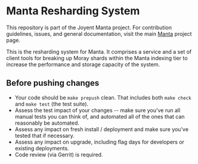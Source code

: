 <!--
    This Source Code Form is subject to the terms of the Mozilla Public
    License, v. 2.0. If a copy of the MPL was not distributed with this
    file, You can obtain one at http://mozilla.org/MPL/2.0/.
-->

<!--
    Copyright (c) 2017, Joyent, Inc.
-->

# Manta Resharding System

This repository is part of the Joyent Manta project.  For contribution
guidelines, issues, and general documentation, visit the main
[Manta](http://github.com/joyent/manta) project page.

This is the resharding system for Manta.  It comprises a service and a set of
client tools for breaking up Moray shards within the Manta indexing tier to
increase the performance and storage capacity of the system.

## Before pushing changes

- Your code should be `make prepush` clean.  That includes both `make check` and
  `make test` (the test suite).
- Assess the test impact of your changes -- make sure you've run all manual
  tests you can think of, and automated all of the ones that can reasonably be
  automated.
- Assess any impact on fresh install / deployment and make sure you've tested
  that if necessary.
- Assess any impact on upgrade, including flag days for developers or existing
  deployments.
- Code review (via Gerrit) is required.
